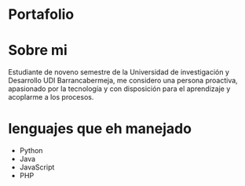 # Portafolio

# Sobre mi

Estudiante de noveno semestre de la Universidad de investigación y Desarrollo UDI
Barrancabermeja, me considero una persona proactiva, apasionado por la tecnología y con
disposición para el aprendizaje y acoplarme a los procesos.

# lenguajes que eh manejado
- Python
- Java
- JavaScript
- PHP
